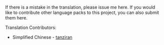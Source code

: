 If there is a mistake in the translation, please issue me here.
If you would like to contribute other language packs to this project, you can also submit them here.

Translation Contributors:

*  Simplified Chinese - [tanziran](https://github.com/tanziran)

